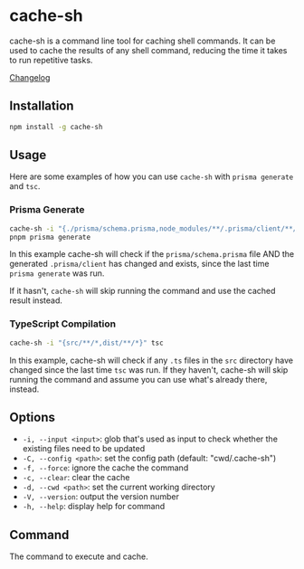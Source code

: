 # cache-sh

cache-sh is a command line tool for caching shell commands. It can be used to
cache the results of any shell command, reducing the time it takes to run
repetitive tasks.

[Changelog](./changelog.md)

## Installation

```bash
npm install -g cache-sh
```

## Usage

Here are some examples of how you can use `cache-sh` with `prisma generate` and
`tsc`.

### Prisma Generate

```bash
cache-sh -i "{./prisma/schema.prisma,node_modules/**/.prisma/client/**/*.*}" \
pnpm prisma generate
```

In this example cache-sh will check if the `prisma/schema.prisma` file AND the
generated `.prisma/client` has changed and exists, since the last time
`prisma generate` was run.

If it hasn't, `cache-sh` will skip running the command and use the cached result
instead.

### TypeScript Compilation

```bash
cache-sh -i "{src/**/*,dist/**/*}" tsc
```

In this example, cache-sh will check if any `.ts` files in the `src` directory
have changed since the last time `tsc` was run. If they haven't, cache-sh will
skip running the command and assume you can use what's already there, instead.

## Options

- `-i, --input <input>`: glob that's used as input to check whether the existing
  files need to be updated
- `-C, --config <path>`: set the config path (default: "cwd/.cache-sh")
- `-f, --force`: ignore the cache the command
- `-c, --clear`: clear the cache
- `-d, --cwd <path>`: set the current working directory
- `-V, --version`: output the version number
- `-h, --help`: display help for command

## Command

The command to execute and cache.
